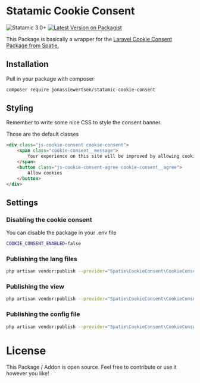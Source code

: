 # Statamic Cookie Consent
![Statamic 3.0+](https://img.shields.io/badge/Statamic-3.0+-FF269E?style=for-the-badge&link=https://statamic.com)
[![Latest Version on Packagist](https://img.shields.io/packagist/v/jonassiewertsen/statamic-cookie-consent.svg?style=for-the-badge)](https://packagist.org/packages/jonassiewertsen/statamic-cookie-consent)

This Package is basically a wrapper for the [Laravel Cookie Consent Package from Spatie.](https://github.com/spatie/laravel-cookie-consent)

## Installation
Pull in your package with composer
```bash
composer require jonassiewertsen/statamic-cookie-consent
```

## Styling
Remember to write some nice CSS to style the consent banner.

Those are the default classes
```html
<div class="js-cookie-consent cookie-consent">
    <span class="cookie-consent__message">
        Your experience on this site will be improved by allowing cookies.
    </span>
    <button class="js-cookie-consent-agree cookie-consent__agree">
        Allow cookies
    </button>
</div>
```

## Settings
### Disabling the cookie consent
You can disable the package in your .env file
```bash
COOKIE_CONSENT_ENABLED=false
```

### Publishing the lang files
```bash
php artisan vendor:publish --provider="Spatie\CookieConsent\CookieConsentServiceProvider" --tag="lang"
```
### Publishing the view
```bash
php artisan vendor:publish --provider="Spatie\CookieConsent\CookieConsentServiceProvider" --tag="views"
```

### Publishing the config file
```bash 
php artisan vendor:publish --provider="Spatie\CookieConsent\CookieConsentServiceProvider" --tag="config"
```

# License 

This Package / Addon is open source. Feel free to contribute or use it however you like!